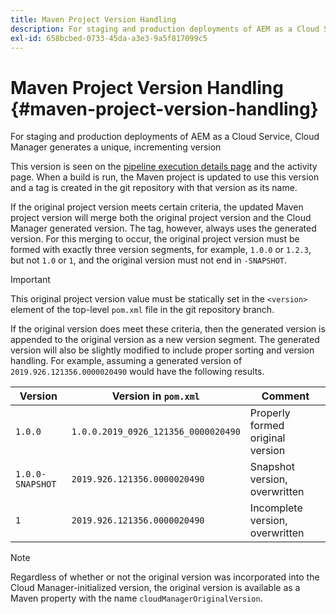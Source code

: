 ```yaml
---
title: Maven Project Version Handling
description: For staging and production deployments of AEM as a Cloud Service, Cloud Manager generates a unique, incrementing version. 
exl-id: 658bcbed-0733-45da-a3e3-9a5f817099c5
---
```


# Maven Project Version Handling {#maven-project-version-handling} 

For staging and production deployments of AEM as a Cloud Service, Cloud Manager generates a unique, incrementing version

This version is seen on the [pipeline execution details page](/help/implementing/cloud-manager/configuring-pipelines/managing-pipelines.md#view-details) and the activity page. When a build is run, the Maven project is updated to use this version and a tag is created in the git repository with that version as its name. 

If the original project version meets certain criteria, the updated Maven project version will merge both the original project version and the Cloud Manager generated version. The tag, however, always uses the generated version. For this merging to occur, the original project version must be formed with exactly three version segments, for example, `1.0.0` or `1.2.3`, but not `1.0` or `1`, and the original version must not end in `-SNAPSHOT`. 

>[!IMPORTANT]
>
>This original project version value must be statically set in the `<version>` element of the top-level `pom.xml` file in the git repository branch.

If the original version does meet these criteria, then the generated version is appended to the original version as a new version segment. The generated version will also be slightly modified to include proper sorting and version handling. For example, assuming a generated version of `2019.926.121356.0000020490` would have the following results.

| Version | Version in `pom.xml` | Comment |
|---|---|---|
| `1.0.0` |  `1.0.0.2019_0926_121356_0000020490` |  Properly formed original version |
| `1.0.0-SNAPSHOT` | `2019.926.121356.0000020490` | Snapshot version, overwritten | 
| `1` | `2019.926.121356.0000020490` |  Incomplete version, overwritten | 

>[!NOTE]
>
>Regardless of whether or not the original version was incorporated into the Cloud Manager-initialized version, the original version is available as a Maven property with the name `cloudManagerOriginalVersion`.
